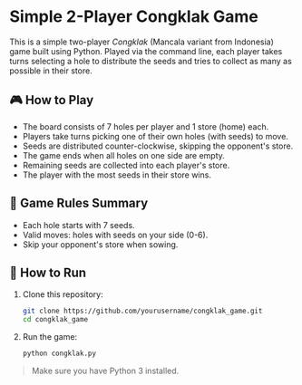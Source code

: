# Simple 2-Player Congklak Game

This is a simple two-player *Congklak* (Mancala variant from Indonesia) game built using Python. Played via the command line, each player takes turns selecting a hole to distribute the seeds and tries to collect as many as possible in their store.

## 🎮 How to Play

- The board consists of 7 holes per player and 1 store (home) each.
- Players take turns picking one of their own holes (with seeds) to move.
- Seeds are distributed counter-clockwise, skipping the opponent's store.
- The game ends when all holes on one side are empty.
- Remaining seeds are collected into each player's store.
- The player with the most seeds in their store wins.

## 🧠 Game Rules Summary

- Each hole starts with 7 seeds.
- Valid moves: holes with seeds on your side (0-6).
- Skip your opponent's store when sowing.

## 🚀 How to Run

1. Clone this repository:
    ```bash
    git clone https://github.com/yourusername/congklak_game.git
    cd congklak_game
    ```

2. Run the game:
    ```bash
    python congklak.py
    ```

> Make sure you have Python 3 installed.

